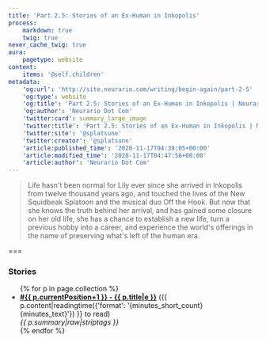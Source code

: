 ```yaml
---
title: 'Part 2.5: Stories of an Ex-Human in Inkopolis'
process:
    markdown: true
    twig: true
never_cache_twig: true
aura:
    pagetype: website
content:
    items: '@self.children'
metadata:
    'og:url': 'http://site.neurario.com/writing/begin-again/part-2-5'
    'og:type': website
    'og:title': 'Part 2.5: Stories of an Ex-Human in Inkopolis | Neurario Dot Com'
    'og:author': 'Neurario Dot Com'
    'twitter:card': summary_large_image
    'twitter:title': 'Part 2.5: Stories of an Ex-Human in Inkopolis | Neurario Dot Com'
    'twitter:site': '@splatsune'
    'twitter:creator': '@splatsune'
    'article:published_time': '2020-11-17T04:39:05+00:00'
    'article:modified_time': '2020-11-17T04:47:56+00:00'
    'article:author': 'Neurario Dot Com'
---
```


>Life hasn't been normal for Lily ever since she arrived in Inkopolis from twelve thousand years ago, and touched the lives of the New Squidbeak Splatoon and the musical duo Off the Hook. But now that she knows the truth behind her arrival, and has gained some closure on her old life, she has a chance to establish a new life, turn a previous hobby into a career, and experience the world's offerings in the name of preserving what's left of the human era.

===

### Stories

<ul>
{% for p in page.collection %}
    <li><strong><a href="{{ p.url|e }}">#{{ p.currentPosition+1 }} - {{ p.title|e }}</a></strong>
        ({{ p.content|readingtime({'format': '{minutes_short_count} {minutes_text}'}) }} to read)<br />
        <em>{{ p.summary|raw|striptags }}</em>
    </li>
{% endfor %}
</ul>